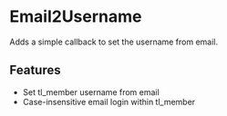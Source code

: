 # Email2Username

Adds a simple callback to set the username from email.

## Features

- Set tl_member username from email
- Case-insensitive email login within tl_member
